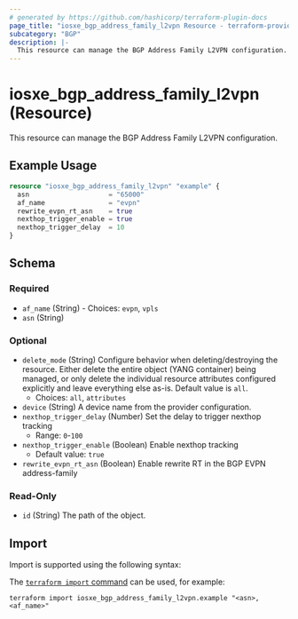 ```yaml
---
# generated by https://github.com/hashicorp/terraform-plugin-docs
page_title: "iosxe_bgp_address_family_l2vpn Resource - terraform-provider-iosxe"
subcategory: "BGP"
description: |-
  This resource can manage the BGP Address Family L2VPN configuration.
---
```


# iosxe_bgp_address_family_l2vpn (Resource)

This resource can manage the BGP Address Family L2VPN configuration.

## Example Usage

```terraform
resource "iosxe_bgp_address_family_l2vpn" "example" {
  asn                    = "65000"
  af_name                = "evpn"
  rewrite_evpn_rt_asn    = true
  nexthop_trigger_enable = true
  nexthop_trigger_delay  = 10
}
```

<!-- schema generated by tfplugindocs -->
## Schema

### Required

- `af_name` (String) - Choices: `evpn`, `vpls`
- `asn` (String)

### Optional

- `delete_mode` (String) Configure behavior when deleting/destroying the resource. Either delete the entire object (YANG container) being managed, or only delete the individual resource attributes configured explicitly and leave everything else as-is. Default value is `all`.
  - Choices: `all`, `attributes`
- `device` (String) A device name from the provider configuration.
- `nexthop_trigger_delay` (Number) Set the delay to trigger nexthop tracking
  - Range: `0`-`100`
- `nexthop_trigger_enable` (Boolean) Enable nexthop tracking
  - Default value: `true`
- `rewrite_evpn_rt_asn` (Boolean) Enable rewrite RT in the BGP EVPN address-family

### Read-Only

- `id` (String) The path of the object.

## Import

Import is supported using the following syntax:

The [`terraform import` command](https://developer.hashicorp.com/terraform/cli/commands/import) can be used, for example:

```shell
terraform import iosxe_bgp_address_family_l2vpn.example "<asn>,<af_name>"
```
